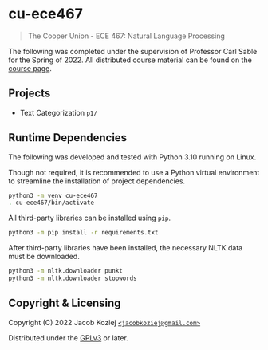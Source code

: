 # cu-ece467

> The Cooper Union - ECE 467: Natural Language Processing

The following was completed under the supervision of Professor Carl
Sable for the Spring of 2022.  All distributed course material can be
found on the [course page].


## Projects

* Text Categorization `p1/`


## Runtime Dependencies

The following was developed and tested with Python 3.10 running on
Linux.

Though not required, it is recommended to use a Python virtual
environment to streamline the installation of project dependencies.

```sh
python3 -m venv cu-ece467
. cu-ece467/bin/activate
```

All third-party libraries can be installed using `pip`.

```sh
python3 -m pip install -r requirements.txt
```

After third-party libraries have been installed, the necessary NLTK data
must be downloaded.

```sh
python3 -m nltk.downloader punkt
python3 -m nltk.downloader stopwords
```


## Copyright & Licensing

Copyright (C) 2022  Jacob Koziej [`<jacobkoziej@gmail.com>`]

Distributed under the [GPLv3] or later.


[course page]: http://faculty.cooper.edu/sable2/courses/spring2022/ece467/
[`<jacobkoziej@gmail.com>`]: mailto:jacobkoziej@gmail.com
[GPLv3]: LICENSE.md
